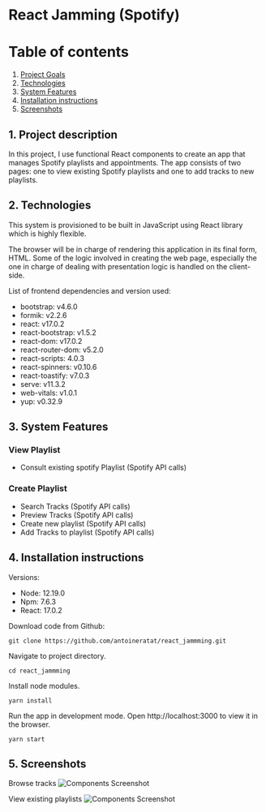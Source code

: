# React Jamming (Spotify)

# Table of contents

1. [Project Goals](#description)
2. [Technologies](#tech)
3. [System Features](#sys-features)
4. [Installation instructions](#installation)
5. [Screenshots](#screenshots)

## 1. Project description<a name="description"></a>

In this project, I use functional React components to create an app that manages Spotify playlists and appointments. The app consists of two pages: one to view existing Spotify playlists and one to add tracks to new playlists.

## 2. Technologies<a name="tech"></a>

This system is provisioned to be built in JavaScript using React library which is highly flexible.

The browser will be in charge of rendering this application in its final form, HTML. Some of the logic involved in creating the web page, especially the one in charge of dealing with presentation logic is handled on the client-side.

List of frontend dependencies and version used:

-   bootstrap: v4.6.0
-   formik: v2.2.6
-   react: v17.0.2
-   react-bootstrap: v1.5.2
-   react-dom: v17.0.2
-   react-router-dom: v5.2.0
-   react-scripts: 4.0.3
-   react-spinners: v0.10.6
-   react-toastify: v7.0.3
-   serve: v11.3.2
-   web-vitals: v1.0.1
-   yup: v0.32.9

## 3. System Features<a name="sys-features"></a>

### View Playlist

-   Consult existing spotify Playlist (Spotify API calls)

### Create Playlist

-   Search Tracks (Spotify API calls)
-   Preview Tracks (Spotify API calls)
-   Create new playlist (Spotify API calls)
-   Add Tracks to playlist (Spotify API calls)

## 4. Installation instructions<a name="installation"></a>

Versions:

-   Node: 12.19.0
-   Npm: 7.6.3
-   React: 17.0.2

Download code from Github:

```shell
git clone https://github.com/antoineratat/react_jammming.git
```

Navigate to project directory.

```shell
cd react_jammming
```

Install node modules.

```shell
yarn install
```

Run the app in development mode. Open http://localhost:3000 to view it in the browser.

```shell
yarn start
```

## 5. Screenshots<a name="screenshots"></a>

Browse tracks ![Components Screenshot](https://github.com/antoineratat/github_docs/blob/main/react_jamming/jamming_create_playlist.PNG?raw=true)

View existing playlists ![Components Screenshot](https://github.com/antoineratat/github_docs/blob/main/react_jamming/jamming_view_playlist.PNG?raw=true)
